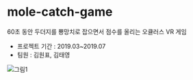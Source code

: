 # mole-catch-game
60초 동안 두더지를 뿅망치로 잡으면서 점수를 올리는 오큘러스 VR 게임

- 프로젝트 기간 : 2019.03~2019.07
- 팀원 : 김원표, 김태영

![그림1](https://user-images.githubusercontent.com/39265738/72989229-3b740400-3e31-11ea-89f0-9d760abf2787.png)
